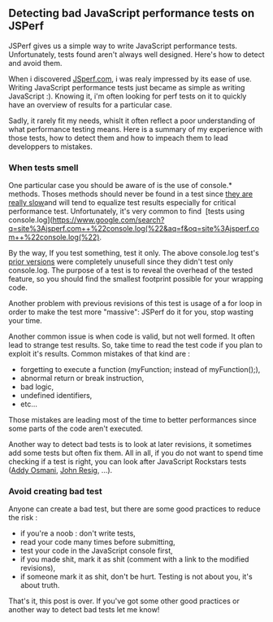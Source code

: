 <!--VarStream
title=Detecting bad JavaScript performance tests on JSPerf
description=JSPerf is a great tool but there some points to keep in mind when using it.
shortTitle=JSPerf
shortDesc=Read more about using JSPerf
keywords.+=JavaScript
categories+=keywords.*
keywords.+=performances
keywords.+=jsperf
published=2013-06-06T16:21:50.000Z
lang=en
location=US
-->

## Detecting bad JavaScript performance tests on JSPerf

JSPerf gives us a simple way to write JavaScript performance tests.
 Unfortunately, tests found aren't always well designed. Here's how to detect
 and avoid them.

When i discovered [JSperf.com](http://jsperf.com/), i was realy impressed by
 its ease of use. Writing JavaScript performance tests just became as simple
 as writing JavaScript :). Knowing it, i'm often looking for perf tests on it
 to quickly have an overview of results for a particular case.

Sadly, it rarely fit my needs, whislt it often reflect a poor understanding of
 what performance testing means. Here is a summary of my experience with those
 tests, how to detect them and how to impeach them to lead developpers to
 mistakes.

### When tests smell

One particular case you should be aware of is the use of console.* methods.
 Thoses methods should never be found in a test since
 [they are really slow](http://jsperf.com/console-log-performance/6)and will
 tend to equalize test results especially for critical performance test.
 Unfortunately, it's very common to find
 [tests using console.log](https://www.google.com/search?q=site%3Ajsperf.com++%22console.log(%22&aq=f&oq=site%3Ajsperf.com++%22console.log(%22).

By the way, If you test something, test it only. The above console.log test's
 [prior versions](http://jsperf.com/console-log-performance/2) were completely
 unusefull since they didn't test only console.log. The purpose of a test is
 to reveal the overhead of the tested feature, so you should find the smallest
 footprint possible for your wrapping code.

Another problem with previous revisions of this test is usage of a for loop in
 order to make the test more "massive": JSPerf do it for you, stop wasting your
 time.

Another common issue is when code is valid, but not well formed. It often lead
 to strange test results. So, take time to read the test code if you plan to
 exploit it's results. Common mistakes of that kind are :

- forgetting to execute a function (myFunction; instead of myFunction();),
- abnormal return or break instruction,
- bad logic,
- undefined identifiers,
- etc...

Those mistakes are leading most of the time to better performances since some
 parts of the code aren't executed.

Another way to detect bad tests is to look at later revisions, it sometimes
 add some tests but often fix them. All in all, if you do not want to spend
 time checking if a test is right, you can look after JavaScript Rockstars
 tests ([Addy Osmani](http://jsperf.com/browse/addy-osmani "Look at Addy's tests"),
 [John Resig](http://jsperf.com/browse/john-resig "Look at John Resig's tests'"), ...).

### Avoid creating bad test

Anyone can create a bad test, but there are some good practices to reduce the risk :

- if you're a noob : don't write tests,
- read your code many times before submitting,
- test your code in the JavaScript console first,
- if you made shit, mark it as shit (comment with a link to the modified revisions),
- if someone mark it as shit, don't be hurt. Testing is not about you, it's about truth.

That's it, this post is over. If you've got some other good practices or another
 way to detect bad tests let me know!

